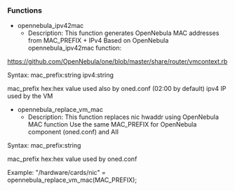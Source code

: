 
### Functions

 - opennebula_ipv42mac
    - Description: 
This function generates OpenNebula MAC addresses from MAC_PREFIX + IPv4
Based on OpenNebula opennebula_ipv42mac function:

https://github.com/OpenNebula/one/blob/master/share/router/vmcontext.rb

Syntax:
mac_prefix:string ipv4:string

mac_prefix hex:hex value used also by oned.conf (02:00 by default)
ipv4 IP used by the VM

 - opennebula_replace_vm_mac
    - Description: 
This function replaces nic hwaddr using OpenNebula MAC function
Use the same MAC_PREFIX for OpenNebula component (oned.conf) and AII

Syntax:
mac_prefix:string

mac_prefix hex:hex value used by oned.conf

Example:
"/hardware/cards/nic" = opennebula_replace_vm_mac(MAC_PREFIX);

